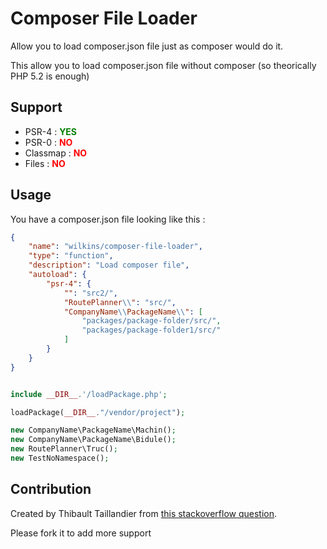 Composer File Loader
====================

Allow you to load composer.json file just as composer would do it.

This allow you to load composer.json file without composer (so theorically PHP 5.2 is enough)


Support 
-------

* PSR-4 : <span style="color:green">**YES**</span>
* PSR-0 : <span style="color:red">**NO**</span>
* Classmap : <span style="color:red">**NO**</span>
* Files : <span style="color:red">**NO**</span>


Usage
-----

You have a composer.json file looking like this :

```json
{
    "name": "wilkins/composer-file-loader",
    "type": "function",
    "description": "Load composer file",
    "autoload": {
        "psr-4": {
            "": "src2/",
            "RoutePlanner\\": "src/",
			"CompanyName\\PackageName\\": [
				"packages/package-folder/src/",
				"packages/package-folder1/src/"
			]
        }
    }
}
```

```php

include __DIR__.'/loadPackage.php';

loadPackage(__DIR__."/vendor/project");

new CompanyName\PackageName\Machin();
new CompanyName\PackageName\Bidule();
new RoutePlanner\Truc();
new TestNoNamespace();
```


Contribution
------------

Created by Thibault Taillandier from [this stackoverflow question](https://stackoverflow.com/questions/39571391/psr4-auto-load-without-composer/39774973#39774973).

Please fork it to add more support




